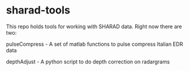 # sharad-tools

This repo holds tools for working with SHARAD data. Right now there are two:
 
 pulseCompress - A set of matlab functions to pulse compress Italian EDR data
 
 depthAdjust - A python script to do depth correction on radargrams
